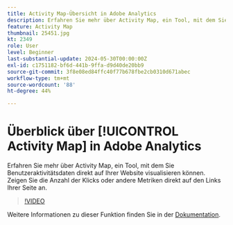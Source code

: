 ```yaml
---
title: Activity Map-Übersicht in Adobe Analytics
description: Erfahren Sie mehr über Activity Map, ein Tool, mit dem Sie Benutzeraktivitätsdaten direkt auf Ihrer Website visualisieren können. Zeigen Sie die Anzahl der Klicks oder andere Metriken direkt auf den Links Ihrer Seite an.
feature: Activity Map
thumbnail: 25451.jpg
kt: 2349
role: User
level: Beginner
last-substantial-update: 2024-05-30T00:00:00Z
exl-id: c1751182-bf6d-441b-9ffa-d9d40de20bb9
source-git-commit: 3f8e08ed84ffc40f77b678fbe2cb0310d671abec
workflow-type: tm+mt
source-wordcount: '88'
ht-degree: 44%

---
```


# Überblick über [!UICONTROL Activity Map] in Adobe Analytics

Erfahren Sie mehr über Activity Map, ein Tool, mit dem Sie Benutzeraktivitätsdaten direkt auf Ihrer Website visualisieren können. Zeigen Sie die Anzahl der Klicks oder andere Metriken direkt auf den Links Ihrer Seite an.

>[!VIDEO](https://video.tv.adobe.com/v/25451/?quality=12&learn=on)

Weitere Informationen zu dieser Funktion finden Sie in der [Dokumentation](https://experienceleague.adobe.com/en/docs/analytics/analyze/activity-map/activity-map).
